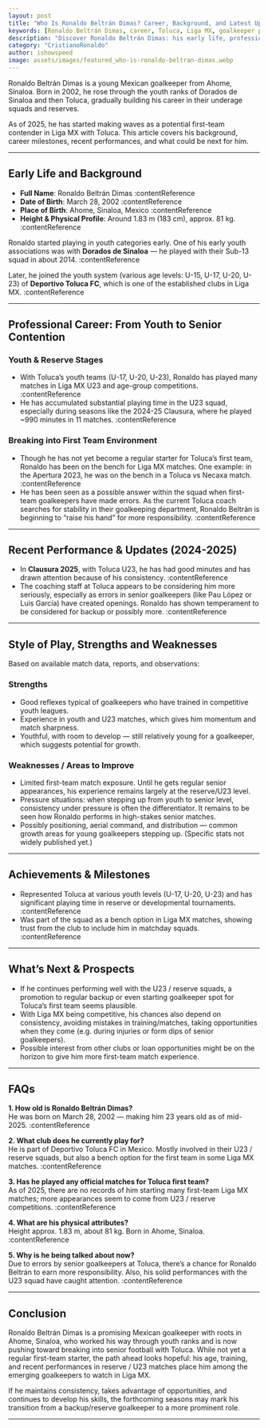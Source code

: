 ```yaml
---
layout: post
title: "Who Is Ronaldo Beltrán Dimas? Career, Background, and Latest Updates"
keywords: [Ronaldo Beltrán Dimas, career, Toluca, Liga MX, goalkeeper profile]
description: "Discover Ronaldo Beltrán Dimas: his early life, professional journey with Toluca, recent performances, and what he aims next in Liga MX and beyond."
category: "CristianoRonaldo"
author: ishowspeed
image: assets/images/featured_who-is-ronaldo-beltran-dimas.webp
---
```

 
Ronaldo Beltrán Dimas is a young Mexican goalkeeper from Ahome, Sinaloa. Born in 2002, he rose through the youth ranks of Dorados de Sinaloa and then Toluca, gradually building his career in their underage squads and reserves. 

As of 2025, he has started making waves as a potential first-team contender in Liga MX with Toluca. This article covers his background, career milestones, recent performances, and what could be next for him.

---

## Early Life and Background

- **Full Name**: Ronaldo Beltrán Dimas :contentReference  
- **Date of Birth**: March 28, 2002 :contentReference
- **Place of Birth**: Ahome, Sinaloa, Mexico :contentReference 
- **Height & Physical Profile**: Around 1.83 m (183 cm), approx. 81 kg. :contentReference

Ronaldo started playing in youth categories early. One of his early youth associations was with **Dorados de Sinaloa** — he played with their Sub-13 squad in about 2014. :contentReference

Later, he joined the youth system (various age levels: U-15, U-17, U-20, U-23) of **Deportivo Toluca FC**, which is one of the established clubs in Liga MX. :contentReference

---

## Professional Career: From Youth to Senior Contention

### Youth & Reserve Stages

- With Toluca’s youth teams (U-17, U-20, U-23), Ronaldo has played many matches in Liga MX U23 and age-group competitions. :contentReference
- He has accumulated substantial playing time in the U23 squad, especially during seasons like the 2024-25 Clausura, where he played ~990 minutes in 11 matches. :contentReference

### Breaking into First Team Environment

- Though he has not yet become a regular starter for Toluca’s first team, Ronaldo has been on the bench for Liga MX matches. One example: in the Apertura 2023, he was on the bench in a Toluca vs Necaxa match. :contentReference 
- He has been seen as a possible answer within the squad when first-team goalkeepers have made errors. As the current Toluca coach searches for stability in their goalkeeping department, Ronaldo Beltrán is beginning to “raise his hand” for more responsibility. :contentReference

---

## Recent Performance & Updates (2024-2025)

- In **Clausura 2025**, with Toluca U23, he has had good minutes and has drawn attention because of his consistency. :contentReference  
- The coaching staff at Toluca appears to be considering him more seriously, especially as errors in senior goalkeepers (like Pau López or Luis García) have created openings. Ronaldo has shown temperament to be considered for backup or possibly more. :contentReference
---

## Style of Play, Strengths and Weaknesses

Based on available match data, reports, and observations:

### Strengths

- Good reflexes typical of goalkeepers who have trained in competitive youth leagues.  
- Experience in youth and U23 matches, which gives him momentum and match sharpness.  
- Youthful, with room to develop — still relatively young for a goalkeeper, which suggests potential for growth.

### Weaknesses / Areas to Improve

- Limited first-team match exposure. Until he gets regular senior appearances, his experience remains largely at the reserve/U23 level.  
- Pressure situations: when stepping up from youth to senior level, consistency under pressure is often the differentiator. It remains to be seen how Ronaldo performs in high-stakes senior matches.  
- Possibly positioning, aerial command, and distribution — common growth areas for young goalkeepers stepping up. (Specific stats not widely published yet.)

---

## Achievements & Milestones

- Represented Toluca at various youth levels (U-17, U-20, U-23) and has significant playing time in reserve or developmental tournaments. :contentReference  
- Was part of the squad as a bench option in Liga MX matches, showing trust from the club to include him in matchday squads. :contentReference

---

## What’s Next & Prospects

- If he continues performing well with the U23 / reserve squads, a promotion to regular backup or even starting goalkeeper spot for Toluca’s first team seems plausible.  
- With Liga MX being competitive, his chances also depend on consistency, avoiding mistakes in training/matches, taking opportunities when they come (e.g. during injuries or form dips of senior goalkeepers).  
- Possible interest from other clubs or loan opportunities might be on the horizon to give him more first-team match experience.

---

## FAQs

**1. How old is Ronaldo Beltrán Dimas?**  
He was born on March 28, 2002 — making him 23 years old as of mid-2025. :contentReference

**2. What club does he currently play for?**  
He is part of Deportivo Toluca FC in Mexico. Mostly involved in their U23 / reserve squads, but also a bench option for the first team in some Liga MX matches. :contentReference

**3. Has he played any official matches for Toluca first team?**  
As of 2025, there are no records of him starting many first-team Liga MX matches; more appearances seem to come from U23 / reserve competitions. :contentReference

**4. What are his physical attributes?**  
Height approx. 1.83 m, about 81 kg. Born in Ahome, Sinaloa. :contentReference

**5. Why is he being talked about now?**  
Due to errors by senior goalkeepers at Toluca, there’s a chance for Ronaldo Beltrán to earn more responsibility. Also, his solid performances with the U23 squad have caught attention. :contentReference

---

## Conclusion

Ronaldo Beltrán Dimas is a promising Mexican goalkeeper with roots in Ahome, Sinaloa, who worked his way through youth ranks and is now pushing toward breaking into senior football with Toluca. While not yet a regular first-team starter, the path ahead looks hopeful: his age, training, and recent performances in reserve / U23 matches place him among the emerging goalkeepers to watch in Liga MX.

If he maintains consistency, takes advantage of opportunities, and continues to develop his skills, the forthcoming seasons may mark his transition from a backup/reserve goalkeeper to a more prominent role.

---

